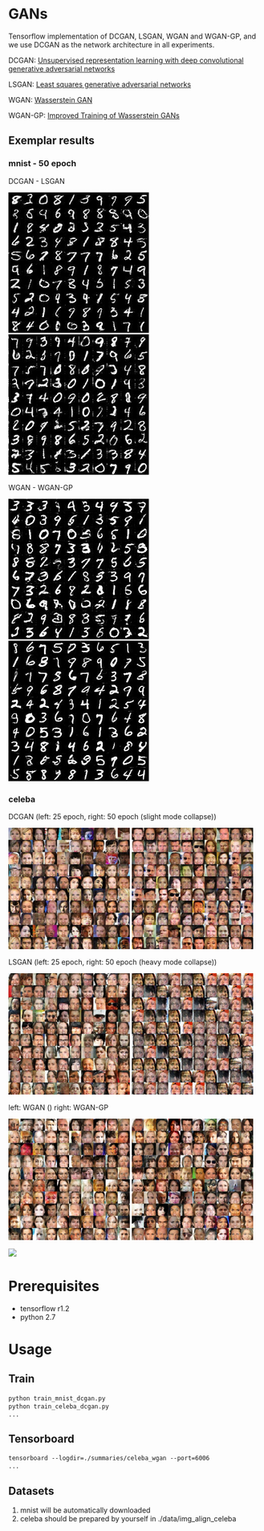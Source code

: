 # GANs

Tensorflow implementation of DCGAN, LSGAN, WGAN and WGAN-GP, and we use DCGAN as the network architecture in all experiments.

DCGAN: [Unsupervised representation learning with deep convolutional generative adversarial networks](https://arxiv.org/abs/1511.06434) 

LSGAN: [Least squares generative adversarial networks](https://pdfs.semanticscholar.org/0bbc/35bdbd643fb520ce349bdd486ef2c490f1fc.pdf)

WGAN: [Wasserstein GAN](https://arxiv.org/abs/1701.07875)

WGAN-GP: [Improved Training of Wasserstein GANs](http://arxiv.org/abs/1704.00028)

## Exemplar results

### mnist - 50 epoch
DCGAN - LSGAN

![](./pics/mnist_dcgan_50.jpg) ![](./pics/mnist_lsgan_50.jpg)

WGAN - WGAN-GP

![](./pics/mnist_wgan_50.jpg) ![](./pics/mnist_wgan_gp_50.jpg)

### celeba
DCGAN (left: 25 epoch, right: 50 epoch (slight mode collapse))

<img src="./pics/celeba_dcgan_25.jpg" width="48%" height="48%"> <img src="./pics/celeba_dcgan_50.jpg" width="48%" height="48%">

LSGAN (left: 25 epoch, right: 50 epoch (heavy mode collapse))

<img src="./pics/celeba_lsgan_25.jpg" width="48%" height="48%"> <img src="./pics/celeba_lsgan_50.jpg" width="48%" height="48%">

left: WGAN () right: WGAN-GP

<img src="./pics/celeba_wgan_50.jpg" width="48%" height="48%"> <img src="./pics/celeba_wgan_gp_50.jpg" width="48%" height="48%">



![](./pics/celeba_wgan_gp_25.jpg)

# Prerequisites
- tensorflow r1.2
- python 2.7

# Usage

## Train
```
python train_mnist_dcgan.py
python train_celeba_dcgan.py
...
```
## Tensorboard
```
tensorboard --logdir=./summaries/celeba_wgan --port=6006
...
```

## Datasets
1. mnist will be automatically downloaded
2. celeba should be prepared by yourself in ./data/img_align_celeba
